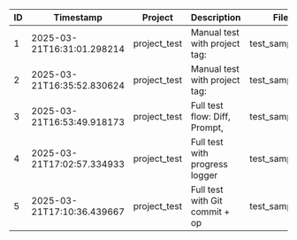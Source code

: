 | ID | Timestamp | Project | Description | File | Status |
|----|-----------|---------|-------------|------|--------|
| 1 | 2025-03-21T16:31:01.298214 | project_test | Manual test with project tag:  | test_sample.py | test-passed |
| 2 | 2025-03-21T16:35:52.830624 | project_test | Manual test with project tag:  | test_sample.py | success |
| 3 | 2025-03-21T16:53:49.918173 | project_test | Full test flow: Diff, Prompt,  | test_sample.py | success |
| 4 | 2025-03-21T17:02:57.334933 | project_test | Full test with progress logger | test_sample.py | success |
| 5 | 2025-03-21T17:10:36.439667 | project_test | Full test with Git commit + op | test_sample.py | success |